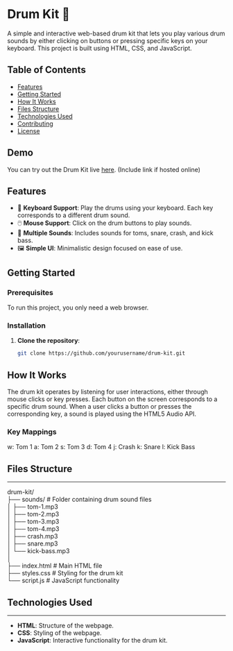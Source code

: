# Drum Kit 🎵

A simple and interactive web-based drum kit that lets you play various drum sounds by either clicking on buttons or pressing specific keys on your keyboard. This project is built using HTML, CSS, and JavaScript.  

## Table of Contents   
- [Features](#features)  
- [Getting Started](#getting-started)  
- [How It Works](#how-it-works)  
- [Files Structure](#files-structure)  
- [Technologies Used](#technologies-used)  
- [Contributing](#contributing)  
- [License](#license)  

## Demo  
You can try out the Drum Kit live [here](#). (Include link if hosted online)  

## Features  
- 🎹 **Keyboard Support**: Play the drums using your keyboard. Each key corresponds to a different drum sound.  
- 🖱️ **Mouse Support**: Click on the drum buttons to play sounds.  
- 🎵 **Multiple Sounds**: Includes sounds for toms, snare, crash, and kick bass.  
- 🖼️ **Simple UI**: Minimalistic design focused on ease of use.  

## Getting Started  

### Prerequisites  
To run this project, you only need a web browser.  

### Installation  

1. **Clone the repository**:  
   ```bash
   git clone https://github.com/yourusername/drum-kit.git

## How It Works
The drum kit operates by listening for user interactions, either through mouse clicks or key presses. Each button on the screen corresponds to a specific drum sound. When a user clicks a button or presses the corresponding key, a sound is played using the HTML5 Audio API.

### Key Mappings
w: Tom 1
a: Tom 2
s: Tom 3
d: Tom 4
j: Crash
k: Snare
l: Kick Bass

## Files Structure
------------------

drum-kit/  
  ├── sounds/                 # Folder containing drum sound files  
  │   ├── tom-1.mp3  
  │   ├── tom-2.mp3  
  │   ├── tom-3.mp3  
  │   ├── tom-4.mp3  
  │   ├── crash.mp3  
  │   ├── snare.mp3  
  │   └── kick-bass.mp3  
  │  
  ├── index.html              # Main HTML file  
  ├── styles.css              # Styling for the drum kit  
  └── script.js               # JavaScript functionality

## Technologies Used
-----------------

*   **HTML**: Structure of the webpage.
*   **CSS**: Styling of the webpage.
*   **JavaScript**: Interactive functionality for the drum kit.
